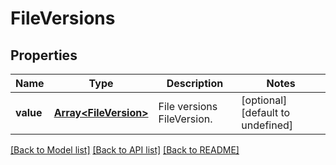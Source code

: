 # FileVersions

## Properties
Name | Type | Description | Notes
------------ | ------------- | ------------- | -------------
**value** | [**Array&lt;FileVersion&gt;**](FileVersion.md) | File versions FileVersion. | [optional] [default to undefined]



[[Back to Model list]](README.md#documentation-for-models) [[Back to API list]](README.md#documentation-for-api-endpoints) [[Back to README]](README.md)
